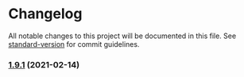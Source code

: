 # Changelog

All notable changes to this project will be documented in this file. See [standard-version](https://github.com/conventional-changelog/standard-version) for commit guidelines.

### [1.9.1](https://github.com/yegobox/flipper-plugins/compare/v1.7.4...v1.9.1) (2021-02-14)
